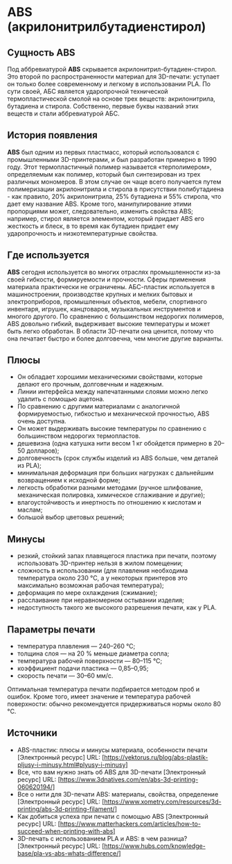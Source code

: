 # ABS (акрилонитрилбутадиенстирол)

## Сущность ABS

Под аббревиатурой **ABS** скрывается акрилонитрил-бутадиен-стирол.
Это второй по распространенности материал для 3D-печати:
уступает он только более современному и легкому в использовании PLA.
По сути своей, АБС является ударопрочной технической термопластической смолой
на основе трех веществ: акрилонитрила, бутадиена и стирола. 
Собственно, первые буквы названий этих веществ и стали аббревиатурой АБС.

## История появления

**ABS** был одним из первых пластмасс,
который использовался с промышленными 3D-принтерами,
и был разработан примерно в 1990 году.
Этот термопластичный полимер называется «терполимером»,
определяемым как полимер, 
который был синтезирован из трех различных мономеров.
В этом случае он чаще всего получается путем полимеризации
акрилонитрила и стирола в присутствии полибутадиена - как правило,
20% акрилонитрила, 25% бутадиена и 55% стирола,
что дает ему название ABS.
Кроме того, манипулирование этими пропорциями может, следовательно,
изменить свойства ABS;
например, стирол является элементом, который придает ABS его жесткость и блеск,
в то время как бутадиен придает ему ударопрочность 
и низкотемпературные свойства.

## Где используется

**ABS** сегодня используется во многих отраслях промышленности
из-за своей гибкости,
формируемости и прочности. 
Сферы применения материала практически не ограничены. 
АБС-пластик используется в машиностроении, 
производстве крупных и мелких бытовых и электроприборов,
промышленных объектов,
мебели, спортивного инвентаря, игрушек, канцтоваров, 
музыкальных инструментов и многого другого.
По сравнению с большинством недорогих полимеров, 
ABS довольно гибкий, выдерживает высокие температуры 
и может быть легко обработан. 
В области 3D-печати она ценится, 
потому что она печатает быстро и более долговечна, 
чем многие другие варианты. 

## Плюсы

- Он обладает хорошими механическими свойствами,
которые делают его прочным, долговечным и надежным.
- Линии интерфейса между напечатанными слоями 
можно легко удалить с помощью ацетона.
- По сравнению с другими материалами с аналогичной формируемостью, 
гибкостью и механической прочностью, ABS очень доступна.
- Он может выдерживать высокие температуры 
по сравнению с большинством недорогих термопластов.
- дешевизна (одна катушка нити весом 1 кг обойдется примерно в 20–50 долларов);
- долговечность (срок службы изделий из ABS больше, чем деталей из PLA);
- минимальная деформация при больших нагрузках 
с дальнейшим возвращением к исходной форме;
- легкость обработки разными методами 
(ручное шлифование, механическая полировка, химическое сглаживание и другие);
- влагоустойчивость и инертность по отношению к кислотам и маслам;
- большой выбор цветовых решений;

## Минусы

- резкий, стойкий запах плавящегося пластика при печати, 
поэтому использовать 3D-принтер нельзя в жилом помещении;
- сложность в использовании 
(для плавления необходима температура около 230 °C, 
а у некоторых принтеров это максимально возможная рабочая температура);
- деформация по мере охлаждения (сжимание);
- расслаивание при неравномерном остывании изделия;
- недоступность такого же высокого разрешения печати, как у PLA.

## Параметры печати

- температура плавления — 240–260 °C;
- толщина слоя — на 20 % меньше диаметра сопла;
- температура рабочей поверхности — 80–115 °C;
- коэффициент подачи пластика — 0,85–0,95;
- скорость печати — 30–60 мм/с.

Оптимальная температура печати подбирается методом проб и ошибок.
Кроме того, имеет значение и температура рабочей поверхности: 
обычно рекомендуется придерживаться нормы около 80 °C.

## Источники

- ABS-пластик: плюсы и минусы материала, особенности печати 
[Электронный ресурс] URL:
[https://vektorus.ru/blog/abs-plastik-pljusy-i-minusy.html#plyusy-i-minusy]
- Все, что вам нужно знать об ABS для 3D-печати 
[Электронный ресурс] URL:
[https://www.3dnatives.com/en/abs-3d-printing-060620194/]
- Все о нити для 3D-печати ABS: материалы, свойства, определение
[Электронный ресурс] URL:
[https://www.xometry.com/resources/3d-printing/abs-3d-printing-filament/]
- Как добиться успеха при печати с помощью ABS
[Электронный ресурс] URL: 
[https://www.matterhackers.com/articles/how-to-succeed-when-printing-with-abs]
- 3D-печать с использованием PLA и ABS: в чем разница?
[Электронный ресурс] URL: 
[https://www.hubs.com/knowledge-base/pla-vs-abs-whats-difference/]
